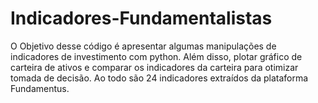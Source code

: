 # Indicadores-Fundamentalistas

O Objetivo desse código é apresentar algumas manipulações de indicadores de investimento com python. Além disso, plotar gráfico de carteira de ativos e comparar os indicadores da carteira para otimizar tomada de decisão. Ao todo são 24 indicadores extraídos da plataforma Fundamentus.

